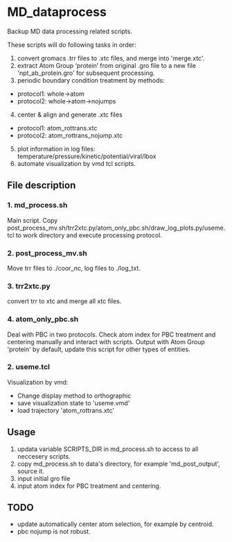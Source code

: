 # MD_dataprocess

Backup MD data processing related scripts.

These scripts will do following tasks in order:

1. convert gromacs .trr files to .xtc files, and merge into 'merge.xtc'.
2. extract Atom Group ‘protein’ from original .gro file to a new file 'npt_ab_protein.gro' for subsequent processing.
3. periodic boundary condition treatment by methods:

* protocol1: whole->atom
* protocol2: whole->atom->nojumps

4. center & align and generate .xtc files

* protocol1: atom_rottrans.xtc
* protocol2: atom_rottrans_nojump.xtc

5. plot information in log files: temperature/pressure/kinetic/potential/viral/lbox
6. automate visualization by vmd tcl scripts.

## File description

### 1. md_process.sh

Main script. Copy post_process_mv.sh/trr2xtc.py/atom_only_pbc.sh/draw_log_plots.py/useme.tcl to work directory and execute processing protocol.

### 2. post_process_mv.sh

Move trr files to ./coor_nc, log files to ./log_txt.

### 3. trr2xtc.py

convert trr to xtc and merge all xtc files.

### 4. atom_only_pbc.sh

Deal with PBC in two protocols. Check atom index for PBC treatment and centering manually and interact with scripts. Output with Atom Group 'protein' by default, update this script for other types of entities.

### 2. useme.tcl

Visualization by vmd:

* Change display method to orthographic
* save visualization state to 'useme.vmd'
* load trajectory 'atom_rottrans.xtc'

## Usage

1. updata variable SCRIPTS_DIR in md_process.sh to access to all neccesery scripts.
2. copy md_process.sh to data's directory, for example 'md_post_output', source it.
3. input initial gro file
4. input atom index for PBC treatment and centering.

## TODO

* update automatically center atom selection, for example by centroid.
* pbc nojump is not robust.
